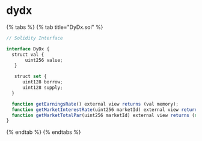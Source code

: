 # dydx

{% tabs %}
{% tab title="DyDx.sol" %}

```javascript
// Solidity Interface

interface DyDx {
  struct val {
       uint256 value;
   }

   struct set {
      uint128 borrow;
      uint128 supply;
  }

  function getEarningsRate() external view returns (val memory);
  function getMarketInterestRate(uint256 marketId) external view returns (val memory);
  function getMarketTotalPar(uint256 marketId) external view returns (set memory);
}
```

{% endtab %}
{% endtabs %}
